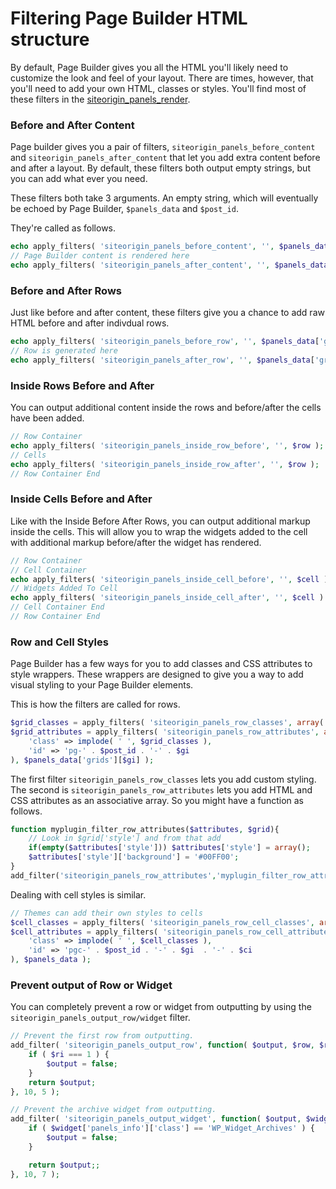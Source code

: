 # Filtering Page Builder HTML structure

By default, Page Builder gives you all the HTML you'll likely need to customize the look and feel of your layout. There are times, however, that you'll need to add your own HTML, classes or styles. You'll find most of these filters in the [siteorigin\_panels\_render](https://github.com/siteorigin/siteorigin-panels/blob/master/siteorigin-panels.php#L738).

### Before and After Content

Page builder gives you a pair of filters, `siteorigin_panels_before_content` and `siteorigin_panels_after_content` that let you add extra content before and after a layout. By default, these filters both output empty strings, but you can add what ever you need.

These filters both take 3 arguments. An empty string, which will eventually be echoed by Page Builder, `$panels_data` and `$post_id`.

They're called as follows.

```php
echo apply_filters( 'siteorigin_panels_before_content', '', $panels_data, $post_id );
// Page Builder content is rendered here
echo apply_filters( 'siteorigin_panels_after_content', '', $panels_data, $post_id );
```

### Before and After Rows

Just like before and after content, these filters give you a chance to add raw HTML before and after indivdual rows.

```php
echo apply_filters( 'siteorigin_panels_before_row', '', $panels_data['grids'][$gi], $grid_attributes );
// Row is generated here
echo apply_filters( 'siteorigin_panels_after_row', '', $panels_data['grids'][$gi], $grid_attributes );
```

### Inside Rows Before and After

You can output additional content inside the rows and before/after the cells have been added.

```php
// Row Container
echo apply_filters( 'siteorigin_panels_inside_row_before', '', $row );
// Cells
echo apply_filters( 'siteorigin_panels_inside_row_after', '', $row );
// Row Container End
```

### Inside Cells Before and After

Like with the Inside Before After Rows, you can output additional markup inside the cells. This will allow you to wrap the widgets added to the cell with additional markup before/after the widget has rendered.

```php
// Row Container
// Cell Container
echo apply_filters( 'siteorigin_panels_inside_cell_before', '', $cell );
// Widgets Added To Cell
echo apply_filters( 'siteorigin_panels_inside_cell_after', '', $cell )
// Cell Container End
// Row Container End
```

### Row and Cell Styles

Page Builder has a few ways for you to add classes and CSS attributes to style wrappers. These wrappers are designed to give you a way to add visual styling to your Page Builder elements.

This is how the filters are called for rows.

```php
$grid_classes = apply_filters( 'siteorigin_panels_row_classes', array('panel-grid'), $panels_data['grids'][$gi] );
$grid_attributes = apply_filters( 'siteorigin_panels_row_attributes', array(
	'class' => implode( ' ', $grid_classes ),
	'id' => 'pg-' . $post_id . '-' . $gi
), $panels_data['grids'][$gi] );
```

The first filter `siteorigin_panels_row_classes` lets you add custom styling. The second is `siteorigin_panels_row_attributes` lets you add HTML and CSS attributes as an associative array. So you might have a function as follows.

```php
function myplugin_filter_row_attributes($attributes, $grid){
	// Look in $grid['style'] and from that add 
	if(empty($attributes['style'])) $attributes['style'] = array();
	$attributes['style']['background'] = '#00FF00';
}
add_filter('siteorigin_panels_row_attributes','myplugin_filter_row_attributes', 10, 2);
```

Dealing with cell styles is similar.

```php
// Themes can add their own styles to cells
$cell_classes = apply_filters( 'siteorigin_panels_row_cell_classes', array('panel-grid-cell'), $panels_data );
$cell_attributes = apply_filters( 'siteorigin_panels_row_cell_attributes', array(
	'class' => implode( ' ', $cell_classes ),
	'id' => 'pgc-' . $post_id . '-' . $gi  . '-' . $ci
), $panels_data );
```

### Prevent output of Row or Widget

You can completely prevent a row or widget from outputting by using the `siteorigin_panels_output_row/widget` filter.

```php
// Prevent the first row from outputting.
add_filter( 'siteorigin_panels_output_row', function( $output, $row, $ri, $panels_data, $post_id ) {
	if ( $ri === 1 ) {
		$output = false;
	}
	return $output;
}, 10, 5 );

// Prevent the archive widget from outputting.
add_filter( 'siteorigin_panels_output_widget', function( $output, $widget, $ri, $ci, $wi, $panels_data, $post_id ) {
	if ( $widget['panels_info']['class'] == 'WP_Widget_Archives' ) {
		$output = false;
	}

	return $output;;
}, 10, 7 );

```